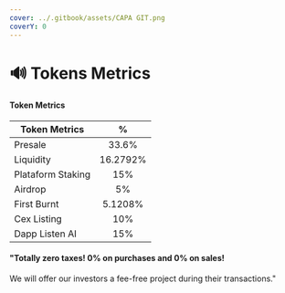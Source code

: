 ```yaml
---
cover: ../.gitbook/assets/CAPA GIT.png
coverY: 0
---
```


# 🔊 Tokens Metrics

#### Token Metrics

| Token Metrics     |     %    |
| ----------------- | :------: |
| Presale           |   33.6%  |
| Liquidity         | 16.2792% |
| Plataform Staking |    15%   |
| Airdrop           |    5%    |
| First Burnt       |  5.1208% |
| Cex Listing       |    10%   |
| Dapp Listen AI    |    15%   |

#### "Totally zero taxes! 0% on purchases and 0% on sales!

We will offer our investors a fee-free project during their transactions."
